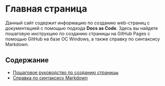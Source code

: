 # Главная страница
Данный сайт содержит информацию по созданию web-страниц с документацией с помощью подхода **Docs as Code**.
Здесь вы найдете пошаговую инструкцию по созданию страницы на GitHub Pages с помощью GitHub на базе ОС Windows, а также справку по синтаксису Markdown.
## Содержание
- [Пошаговое руководство по созданию страницы](https://github.com/janemedn/DaC/blob/6604767f8f8d4475aed70515d35194dcac851b62/docs/creatingpage.md)
- [Справка по синтаксису Markdown](https://github.com/janemedn/DaC/blob/24aeb7ffdbd515ef8d0e52b5aa01fa843fc1c6c5/docs/markdownref.md)
